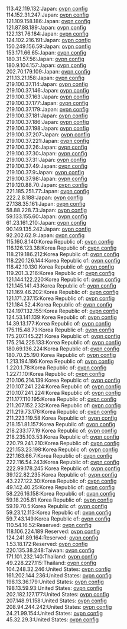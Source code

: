 113.42.119.132:Japan: [ovpn config](vpn/113_42_119_132.ovpn)  
114.152.31.247:Japan: [ovpn config](vpn/114_152_31_247.ovpn)  
121.109.158.186:Japan: [ovpn config](vpn/121_109_158_186.ovpn)  
121.87.88.189:Japan: [ovpn config](vpn/121_87_88_189.ovpn)  
122.131.76.184:Japan: [ovpn config](vpn/122_131_76_184.ovpn)  
124.102.216.191:Japan: [ovpn config](vpn/124_102_216_191.ovpn)  
150.249.156.59:Japan: [ovpn config](vpn/150_249_156_59.ovpn)  
153.171.66.65:Japan: [ovpn config](vpn/153_171_66_65.ovpn)  
180.31.57.56:Japan: [ovpn config](vpn/180_31_57_56.ovpn)  
180.9.104.157:Japan: [ovpn config](vpn/180_9_104_157.ovpn)  
202.70.179.109:Japan: [ovpn config](vpn/202_70_179_109.ovpn)  
211.13.21.158:Japan: [ovpn config](vpn/211_13_21_158.ovpn)  
219.100.37.114:Japan: [ovpn config](vpn/219_100_37_114.ovpn)  
219.100.37.146:Japan: [ovpn config](vpn/219_100_37_146.ovpn)  
219.100.37.163:Japan: [ovpn config](vpn/219_100_37_163.ovpn)  
219.100.37.177:Japan: [ovpn config](vpn/219_100_37_177.ovpn)  
219.100.37.179:Japan: [ovpn config](vpn/219_100_37_179.ovpn)  
219.100.37.181:Japan: [ovpn config](vpn/219_100_37_181.ovpn)  
219.100.37.186:Japan: [ovpn config](vpn/219_100_37_186.ovpn)  
219.100.37.198:Japan: [ovpn config](vpn/219_100_37_198.ovpn)  
219.100.37.207:Japan: [ovpn config](vpn/219_100_37_207.ovpn)  
219.100.37.221:Japan: [ovpn config](vpn/219_100_37_221.ovpn)  
219.100.37.26:Japan: [ovpn config](vpn/219_100_37_26.ovpn)  
219.100.37.30:Japan: [ovpn config](vpn/219_100_37_30.ovpn)  
219.100.37.31:Japan: [ovpn config](vpn/219_100_37_31.ovpn)  
219.100.37.49:Japan: [ovpn config](vpn/219_100_37_49.ovpn)  
219.100.37.9:Japan: [ovpn config](vpn/219_100_37_9.ovpn)  
219.100.37.98:Japan: [ovpn config](vpn/219_100_37_98.ovpn)  
219.120.88.70:Japan: [ovpn config](vpn/219_120_88_70.ovpn)  
221.185.251.77:Japan: [ovpn config](vpn/221_185_251_77.ovpn)  
222.2.8.188:Japan: [ovpn config](vpn/222_2_8_188.ovpn)  
27.138.35.161:Japan: [ovpn config](vpn/27_138_35_161.ovpn)  
58.88.228.73:Japan: [ovpn config](vpn/58_88_228_73.ovpn)  
59.133.155.60:Japan: [ovpn config](vpn/59_133_155_60.ovpn)  
61.23.161.210:Japan: [ovpn config](vpn/61_23_161_210.ovpn)  
90.149.135.242:Japan: [ovpn config](vpn/90_149_135_242.ovpn)  
92.202.62.9:Japan: [ovpn config](vpn/92_202_62_9.ovpn)  
115.160.8.140:Korea Republic of: [ovpn config](vpn/115_160_8_140.ovpn)  
116.126.123.38:Korea Republic of: [ovpn config](vpn/116_126_123_38.ovpn)  
118.219.186.212:Korea Republic of: [ovpn config](vpn/118_219_186_212.ovpn)  
118.220.126.144:Korea Republic of: [ovpn config](vpn/118_220_126_144.ovpn)  
118.42.10.130:Korea Republic of: [ovpn config](vpn/118_42_10_130.ovpn)  
119.201.3.216:Korea Republic of: [ovpn config](vpn/119_201_3_216.ovpn)  
121.144.122.220:Korea Republic of: [ovpn config](vpn/121_144_122_220.ovpn)  
121.145.141.43:Korea Republic of: [ovpn config](vpn/121_145_141_43.ovpn)  
121.169.46.202:Korea Republic of: [ovpn config](vpn/121_169_46_202.ovpn)  
121.171.237.15:Korea Republic of: [ovpn config](vpn/121_171_237_15.ovpn)  
121.184.52.4:Korea Republic of: [ovpn config](vpn/121_184_52_4.ovpn)  
124.197.132.155:Korea Republic of: [ovpn config](vpn/124_197_132_155.ovpn)  
124.53.141.139:Korea Republic of: [ovpn config](vpn/124_53_141_139.ovpn)  
14.39.13.177:Korea Republic of: [ovpn config](vpn/14_39_13_177.ovpn)  
175.115.48.73:Korea Republic of: [ovpn config](vpn/175_115_48_73.ovpn)  
175.207.145.221:Korea Republic of: [ovpn config](vpn/175_207_145_221.ovpn)  
175.214.225.133:Korea Republic of: [ovpn config](vpn/175_214_225_133.ovpn)  
180.69.136.224:Korea Republic of: [ovpn config](vpn/180_69_136_224.ovpn)  
180.70.25.190:Korea Republic of: [ovpn config](vpn/180_70_25_190.ovpn)  
1.213.194.186:Korea Republic of: [ovpn config](vpn/1_213_194_186.ovpn)  
1.220.1.78:Korea Republic of: [ovpn config](vpn/1_220_1_78.ovpn)  
1.227.1.10:Korea Republic of: [ovpn config](vpn/1_227_1_10.ovpn)  
210.106.214.139:Korea Republic of: [ovpn config](vpn/210_106_214_139.ovpn)  
210.107.241.224:Korea Republic of: [ovpn config](vpn/210_107_241_224.ovpn)  
210.107.241.224:Korea Republic of: [ovpn config](vpn/210_107_241_224.ovpn)  
211.177.110.195:Korea Republic of: [ovpn config](vpn/211_177_110_195.ovpn)  
211.207.152.232:Korea Republic of: [ovpn config](vpn/211_207_152_232.ovpn)  
211.219.73.176:Korea Republic of: [ovpn config](vpn/211_219_73_176.ovpn)  
211.223.119.58:Korea Republic of: [ovpn config](vpn/211_223_119_58.ovpn)  
218.151.81.157:Korea Republic of: [ovpn config](vpn/218_151_81_157.ovpn)  
218.233.177.19:Korea Republic of: [ovpn config](vpn/218_233_177_19.ovpn)  
218.235.103.53:Korea Republic of: [ovpn config](vpn/218_235_103_53.ovpn)  
220.79.241.210:Korea Republic of: [ovpn config](vpn/220_79_241_210.ovpn)  
221.153.23.198:Korea Republic of: [ovpn config](vpn/221_153_23_198.ovpn)  
221.163.66.7:Korea Republic of: [ovpn config](vpn/221_163_66_7.ovpn)  
222.116.54.243:Korea Republic of: [ovpn config](vpn/222_116_54_243.ovpn)  
222.99.178.245:Korea Republic of: [ovpn config](vpn/222_99_178_245.ovpn)  
39.122.82.235:Korea Republic of: [ovpn config](vpn/39_122_82_235.ovpn)  
43.227.122.30:Korea Republic of: [ovpn config](vpn/43_227_122_30.ovpn)  
49.142.40.25:Korea Republic of: [ovpn config](vpn/49_142_40_25.ovpn)  
58.226.16.158:Korea Republic of: [ovpn config](vpn/58_226_16_158.ovpn)  
59.18.205.81:Korea Republic of: [ovpn config](vpn/59_18_205_81.ovpn)  
59.19.70.5:Korea Republic of: [ovpn config](vpn/59_19_70_5.ovpn)  
59.23.12.113:Korea Republic of: [ovpn config](vpn/59_23_12_113.ovpn)  
59.7.43.149:Korea Republic of: [ovpn config](vpn/59_7_43_149.ovpn)  
110.54.16.52:Reserved: [ovpn config](vpn/110_54_16_52.ovpn)  
118.106.224.189:Reserved: [ovpn config](vpn/118_106_224_189.ovpn)  
124.241.89.164:Reserved: [ovpn config](vpn/124_241_89_164.ovpn)  
1.53.18.172:Reserved: [ovpn config](vpn/1_53_18_172.ovpn)  
220.135.38.248:Taiwan: [ovpn config](vpn/220_135_38_248.ovpn)  
171.101.232.140:Thailand: [ovpn config](vpn/171_101_232_140.ovpn)  
49.228.227.115:Thailand: [ovpn config](vpn/49_228_227_115.ovpn)  
104.248.32.246:United States: [ovpn config](vpn/104_248_32_246.ovpn)  
161.202.144.236:United States: [ovpn config](vpn/161_202_144_236.ovpn)  
198.13.36.179:United States: [ovpn config](vpn/198_13_36_179.ovpn)  
198.13.59.93:United States: [ovpn config](vpn/198_13_59_93.ovpn)  
202.182.127.177:United States: [ovpn config](vpn/202_182_127_177.ovpn)  
207.148.91.158:United States: [ovpn config](vpn/207_148_91_158.ovpn)  
208.94.244.242:United States: [ovpn config](vpn/208_94_244_242.ovpn)  
24.21.99.154:United States: [ovpn config](vpn/24_21_99_154.ovpn)  
45.32.29.3:United States: [ovpn config](vpn/45_32_29_3.ovpn)  
